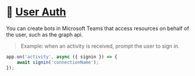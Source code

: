 # 📖 [User Auth](https://learn.microsoft.com/en-us/microsoftteams/platform/bots/how-to/authentication/add-authentication)

You can create bots in Microsoft Teams that access resources on behalf of the user, such as the graph api.

> Example: when an activity is received, prompt the user to sign in.

```typescript
app.on('activity', async ({ signin }) => {
    await signin('connectionName');
});
```
